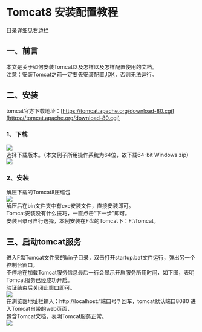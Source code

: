 # Tomcat8 安装配置教程
目录详细见右边栏
## 一、前言
本文是关于如何安装Tomcat以及怎样以及怎样配置使用的文档。  
注意：安装Tomcat之前一定要先[安装配置JDK](java/07jdk安装 "JDK安装配置")，否则无法运行。
## 二、安装
tomcat官方下载地址：[https://tomcat.apache.org/download-80.cgi](https://tomcat.apache.org/download-80.cgi)   
### 1、下载
![](https://cdn.jsdelivr.net/gh/csvf/imagehost/imgs/20210303152626.png)  
选择下载版本。（本文例子所用操作系统为64位，故下载64-bit Windows zip）  
![](https://cdn.jsdelivr.net/gh/csvf/imagehost/imgs/20210303153334.png)  
### 2、安装
解压下载的Tomcat8压缩包  
![](https://cdn.jsdelivr.net/gh/csvf/imagehost/imgs/20210303153542.png)  
解压后在bin文件夹中有exe安装文件，直接安装即可。  
Tomcat安装没有什么技巧，一直点击“下一步”即可。  
安装目录可自行选择，本例安装在F盘的Tomcat下：F:\Tomcat。  
## 三、启动tomcat服务
进入F盘Tomcat文件夹的bin子目录，双击打开startup.bat文件运行，弹出另一个控制台窗口，   
不停地在加载Tomcat服务信息最后一行会显示开启服务所用时间，如下图，表明Tomcat服务已经成功开启。  
验证结束后关闭此窗口即可。  
![](https://cdn.jsdelivr.net/gh/csvf/imagehost/imgs/20210303153810.png)  
在浏览器地址栏输入：http://localhost:“端口号”/  回车，tomcat默认端口8080  进入Tomcat自带的web页面，  
包含Tomcat文档，表明Tomcat服务正常。  
![](https://cdn.jsdelivr.net/gh/csvf/imagehost/imgs/20210303153842.png)  


